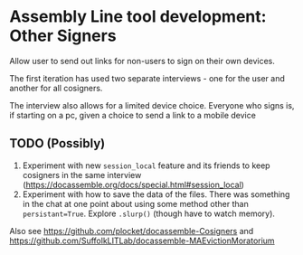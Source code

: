 # Assembly Line tool development: Other Signers

Allow user to send out links for non-users to sign on their own devices.

The first iteration has used two separate interviews - one for the user and another for all cosigners.

The interview also allows for a limited device choice. Everyone who signs is, if starting on a pc, given a choice to send a link to a mobile device

## TODO (Possibly)
1. Experiment with new `session_local` feature and its friends to keep cosigners in the same interview (https://docassemble.org/docs/special.html#session_local)
1. Experiment with how to save the data of the files. There was something in the chat at one point about using some method other than `persistant=True`. Explore `.slurp()` (though have to watch memory).

Also see https://github.com/plocket/docassemble-Cosigners and https://github.com/SuffolkLITLab/docassemble-MAEvictionMoratorium
